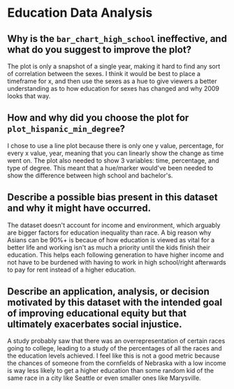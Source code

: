 # Education Data Analysis

## Why is the `bar_chart_high_school` ineffective, and what do you suggest to improve the plot?
The plot is only a snapshot of a single year, making it hard to find any sort of correlation
between the sexes. I think it would be best to place a timeframe for x, and then use the
sexes as a hue to give viewers a better understanding as to how education for sexes has changed
and why 2009 looks that way. 


## How and why did you choose the plot for `plot_hispanic_min_degree`?
I chose to use a line plot because there is only one y value, percentage, for every
x value, year, meaning that you can linearly show the change as time went on. The plot
also needed to show 3 variables: time, percentage, and type of degree. This meant that
a hue/marker would've been needed to show the difference between high school and
bachelor's. 



## Describe a possible bias present in this dataset and why it might have occurred.
The dataset doesn't account for income and environment, which arguably are bigger factors
for education inequality than race. A big reason why Asians can be 90%+ is becaue of how
education is viewed as vital for a better life and working isn't as much a priority until
the kids finish their education. This helps each following generation to have higher income
and not have to be burdened with having to work in high school/right afterwards to pay
for rent instead of a higher education.


## Describe an application, analysis, or decision motivated by this dataset with the intended goal of improving educational equity but that ultimately exacerbates social injustice.
A study probably saw that there was an overrepresentation of certain races going to college,
leading to a study of the percentages of all the races and the education levels achieved.
I feel like this is not a good metric because the chances of someone from the cornfields of
Nebraska with a low income is way less likely to get a higher education than some random kid
of the same race in a city like Seattle or even smaller ones like Marysville.

